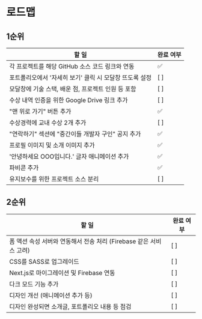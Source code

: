 # 로드맵

## 1순위

| 할 일                                                   | 완료 여부 |
| ------------------------------------------------------- | --------- |
| 각 프로젝트를 해당 GitHub 소스 코드 링크와 연동         | ✅        |
| 포트폴리오에서 '자세히 보기' 클릭 시 모달창 뜨도록 설정 | [ ]       |
| 모달창에 기술 스택, 배운 점, 프로젝트 인원 등 포함      | [ ]       |
| 수상 내역 인증을 위한 Google Drive 링크 추가            | [ ]       |
| "맨 위로 가기" 버튼 추가                                | ✅        |
| 수상경력에 교내 수상 2개 추가                           | [ ]       |
| "연락하기" 섹션에 "중간이들 개발자 구인" 공지 추가      | ✅        |
| 프로필 이미지 및 소개 이미지 추가                       | ✅        |
| '안녕하세요 OOO입니다.' 글자 애니메이션 추가            | ✅        |
| 파비콘 추가                                             | ✅      |
| 유지보수를 위한 프로젝트 소스 분리                      | [ ]       |

## 2순위

| 할 일                                                              | 완료 여부 |
| ------------------------------------------------------------------ | --------- |
| 폼 액션 속성 서버와 연동해서 전송 처리 (Firebase 같은 서비스 고려) | [ ]       |
| CSS를 SASS로 업그레이드                                            | [ ]       |
| Next.js로 마이그레이션 및 Firebase 연동                            | [ ]       |
| 다크 모드 기능 추가                                                | [ ]       |
| 디자인 개선 (애니메이션 추가 등)                                   | [ ]       |
| 디자인 완성되면 소개글, 포트폴리오 내용 등 점검                    | [ ]       |
